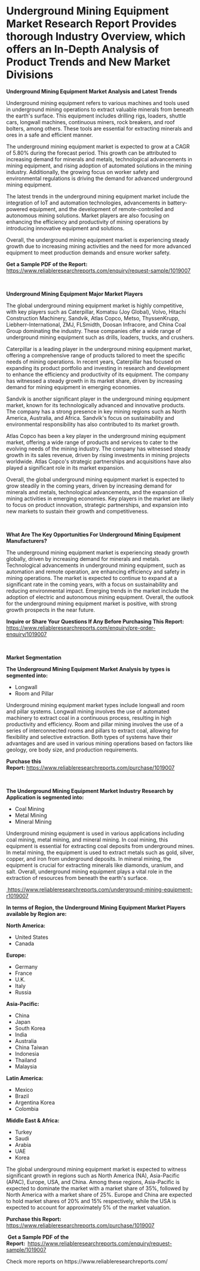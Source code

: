 <p><h1>Underground Mining Equipment Market Research Report Provides thorough Industry Overview, which offers an In-Depth Analysis of Product Trends and New Market Divisions</h1></p><p><strong>Underground Mining Equipment Market Analysis and Latest Trends</strong></p>
<p><p>Underground mining equipment refers to various machines and tools used in underground mining operations to extract valuable minerals from beneath the earth's surface. This equipment includes drilling rigs, loaders, shuttle cars, longwall machines, continuous miners, rock breakers, and roof bolters, among others. These tools are essential for extracting minerals and ores in a safe and efficient manner.</p><p>The underground mining equipment market is expected to grow at a CAGR of 5.80% during the forecast period. This growth can be attributed to increasing demand for minerals and metals, technological advancements in mining equipment, and rising adoption of automated solutions in the mining industry. Additionally, the growing focus on worker safety and environmental regulations is driving the demand for advanced underground mining equipment.</p><p>The latest trends in the underground mining equipment market include the integration of IoT and automation technologies, advancements in battery-powered equipment, and the development of remote-controlled and autonomous mining solutions. Market players are also focusing on enhancing the efficiency and productivity of mining operations by introducing innovative equipment and solutions.</p><p>Overall, the underground mining equipment market is experiencing steady growth due to increasing mining activities and the need for more advanced equipment to meet production demands and ensure worker safety.</p></p>
<p><strong>Get a Sample PDF of the Report:&nbsp;</strong> <a href="https://www.reliableresearchreports.com/enquiry/request-sample/1019007">https://www.reliableresearchreports.com/enquiry/request-sample/1019007</a></p>
<p>&nbsp;</p>
<p><strong>Underground Mining Equipment Major Market Players</strong></p>
<p><p>The global underground mining equipment market is highly competitive, with key players such as Caterpillar, Komatsu (Joy Global), Volvo, Hitachi Construction Machinery, Sandvik, Atlas Copco, Metso, ThyssenKrupp, Liebherr-International, ZMJ, FLSmidth, Doosan Infracore, and China Coal Group dominating the industry. These companies offer a wide range of underground mining equipment such as drills, loaders, trucks, and crushers.</p><p>Caterpillar is a leading player in the underground mining equipment market, offering a comprehensive range of products tailored to meet the specific needs of mining operations. In recent years, Caterpillar has focused on expanding its product portfolio and investing in research and development to enhance the efficiency and productivity of its equipment. The company has witnessed a steady growth in its market share, driven by increasing demand for mining equipment in emerging economies.</p><p>Sandvik is another significant player in the underground mining equipment market, known for its technologically advanced and innovative products. The company has a strong presence in key mining regions such as North America, Australia, and Africa. Sandvik's focus on sustainability and environmental responsibility has also contributed to its market growth.</p><p>Atlas Copco has been a key player in the underground mining equipment market, offering a wide range of products and services to cater to the evolving needs of the mining industry. The company has witnessed steady growth in its sales revenue, driven by rising investments in mining projects worldwide. Atlas Copco's strategic partnerships and acquisitions have also played a significant role in its market expansion.</p><p>Overall, the global underground mining equipment market is expected to grow steadily in the coming years, driven by increasing demand for minerals and metals, technological advancements, and the expansion of mining activities in emerging economies. Key players in the market are likely to focus on product innovation, strategic partnerships, and expansion into new markets to sustain their growth and competitiveness.</p></p>
<p>&nbsp;</p>
<p><strong>What Are The Key Opportunities For Underground Mining Equipment Manufacturers?</strong></p>
<p><p>The underground mining equipment market is experiencing steady growth globally, driven by increasing demand for minerals and metals. Technological advancements in underground mining equipment, such as automation and remote operation, are enhancing efficiency and safety in mining operations. The market is expected to continue to expand at a significant rate in the coming years, with a focus on sustainability and reducing environmental impact. Emerging trends in the market include the adoption of electric and autonomous mining equipment. Overall, the outlook for the underground mining equipment market is positive, with strong growth prospects in the near future.</p></p>
<p><strong>Inquire or Share Your Questions If Any Before Purchasing This Report:</strong> <a href="https://www.reliableresearchreports.com/enquiry/pre-order-enquiry/1019007">https://www.reliableresearchreports.com/enquiry/pre-order-enquiry/1019007</a></p>
<p>&nbsp;</p>
<p><strong>Market Segmentation</strong></p>
<p><strong>The Underground Mining Equipment Market Analysis by types is segmented into:</strong></p>
<p><ul><li>Longwall</li><li>Room and Pillar</li></ul></p>
<p><p>Underground mining equipment market types include longwall and room and pillar systems. Longwall mining involves the use of automated machinery to extract coal in a continuous process, resulting in high productivity and efficiency. Room and pillar mining involves the use of a series of interconnected rooms and pillars to extract coal, allowing for flexibility and selective extraction. Both types of systems have their advantages and are used in various mining operations based on factors like geology, ore body size, and production requirements.</p></p>
<p><strong>Purchase this Report:&nbsp;</strong><a href="https://www.reliableresearchreports.com/purchase/1019007">https://www.reliableresearchreports.com/purchase/1019007</a></p>
<p>&nbsp;</p>
<p><strong>The Underground Mining Equipment Market Industry Research by Application is segmented into:</strong></p>
<p><ul><li>Coal Mining</li><li>Metal Mining</li><li>Mineral Mining</li></ul></p>
<p><p>Underground mining equipment is used in various applications including coal mining, metal mining, and mineral mining. In coal mining, this equipment is essential for extracting coal deposits from underground mines. In metal mining, the equipment is used to extract metals such as gold, silver, copper, and iron from underground deposits. In mineral mining, the equipment is crucial for extracting minerals like diamonds, uranium, and salt. Overall, underground mining equipment plays a vital role in the extraction of resources from beneath the earth's surface.</p></p>
<p><a href="https://www.reliableresearchreports.com/underground-mining-equipment-r1019007">&nbsp;https://www.reliableresearchreports.com/underground-mining-equipment-r1019007</a></p>
<p><strong>In terms of Region, the Underground Mining Equipment Market Players available by Region are:</strong></p>
<p>
    <p> <strong> North America: </strong>
        <ul>
            <li>United States</li>
            <li>Canada</li>
        </ul>
        </p> 
    <p> <strong> Europe: </strong>
        <ul>
            <li>Germany</li>
            <li>France</li>
            <li>U.K.</li>
            <li>Italy</li>
            <li>Russia</li>
        </ul>
        </p> 
    <p> <strong> Asia-Pacific: </strong>
        <ul>
            <li>China</li>
            <li>Japan</li>
            <li>South Korea</li>
            <li>India</li>
            <li>Australia</li>
            <li>China Taiwan</li>
            <li>Indonesia</li>
            <li>Thailand</li>
            <li>Malaysia</li>
        </ul>
        </p> 
    <p> <strong> Latin America: </strong>
        <ul>
            <li>Mexico</li>
            <li>Brazil</li>
            <li>Argentina Korea</li>
            <li>Colombia</li>
        </ul>
        </p> 
    <p> <strong> Middle East & Africa: </strong>
        <ul>
            <li>Turkey</li>
            <li>Saudi</li>
            <li>Arabia</li>
            <li>UAE</li>
            <li>Korea</li>
        </ul>
    </p>
    </p>
<p><p>The global underground mining equipment market is expected to witness significant growth in regions such as North America (NA), Asia-Pacific (APAC), Europe, USA, and China. Among these regions, Asia-Pacific is expected to dominate the market with a market share of 35%, followed by North America with a market share of 25%. Europe and China are expected to hold market shares of 20% and 15% respectively, while the USA is expected to account for approximately 5% of the market valuation.</p></p>
<p><strong>Purchase this Report: </strong><a href="https://www.reliableresearchreports.com/purchase/1019007">https://www.reliableresearchreports.com/purchase/1019007</a></p>
<p>&nbsp;<strong>Get a Sample PDF of the Report:&nbsp;&nbsp;</strong><a href="https://www.reliableresearchreports.com/enquiry/request-sample/1019007">https://www.reliableresearchreports.com/enquiry/request-sample/1019007</a></p>
<p><strong></strong></p>
<p>Check more reports on https://www.reliableresearchreports.com/</p>